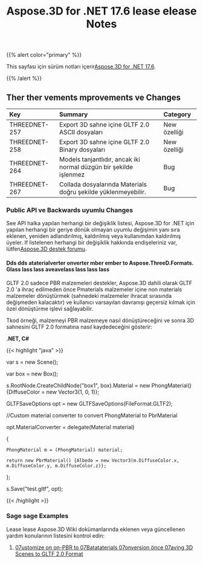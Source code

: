 ﻿---
title: Aspose.3D for .NET 17.6 lease elease Notes
type: docs
weight: 70
url: /tr/net/aspose-3d-for-net-17-6-release-notes/
---
{{% alert color="primary" %}} 

This sayfası için sürüm notları içerir[Aspose.3D for .NET 17.6](https://www.nuget.org/packages/Aspose.3D/17.6.0).

{{% /alert %}} 
## **Ther ther vements mprovements ve Changes**

|**Key**|**Summary**|**Category**|
|:- |:- |:- |
|THREEDNET-257|Export 3D sahne içine GLTF 2.0 ASCII dosyaları|New özelliği|
|THREEDNET-258|Export 3D sahne içine GLTF 2.0 Binary dosyaları|New özelliği|
|THREEDNET-264|Models tanjantlıdır, ancak iki normal düzgün bir şekilde işlenmez|Bug|
|THREEDNET-267|Collada dosyalarında Materials doğru şekilde yüklenmeyebilir.|Bug|
### **Public API ve Backwards uyumlu Changes**
See API halka yapılan herhangi bir değişiklik listesi, Aspose.3D for .NET için yapılan herhangi bir geriye dönük olmayan uyumlu değişimin yanı sıra eklenen, yeniden adlandırılmış, kaldırılmış veya kullanımdan kaldırılmış üyeler. If listelenen herhangi bir değişiklik hakkında endişeleriniz var, lütfen[Aspose.3D destek forumu](https://forum.aspose.com/c/3d/18).
#### **Dds dds ataterialverter onverter mber ember to Aspose.ThreeD.Formats. Glass lass lass aveavelass lass lass lass**
GLTF 2.0 sadece PBR malzemeleri destekler, Aspose.3D dahili olarak GLTF 2.0 'a ihraç edilmeden önce Pmaterials malzemeler içine non materials malzemeler dönüştürmek (sahnedeki malzemeler ihracat sırasında değişmeden kalacaktır) ve kullanıcı varsayılan davranışı geçersiz kılmak için özel dönüştürme işlevi sağlayabilir.

Tkod örneği, malzemeyi PBR malzemeye nasıl dönüştüreceğini ve sonra 3D sahnesini GLTF 2.0 formatına nasıl kaydedeceğini gösterir:

**.NET, C#**

{{< highlight "java" >}}

 var s = new Scene();

var box = new Box();

s.RootNode.CreateChildNode("box1", box).Material = new PhongMaterial() {DiffuseColor = new Vector3(1, 0, 1)};

GLTFSaveOptions opt = new GLTFSaveOptions(FileFormat.GLTF2);

//Custom material converter to convert PhongMaterial to PbrMaterial

opt.MaterialConverter = delegate(Material material)

{

    PhongMaterial m = (PhongMaterial) material;

    return new PbrMaterial() {Albedo = new Vector3(m.DiffuseColor.x, m.DiffuseColor.y, m.DiffuseColor.z)};

};

s.Save("test.gltf", opt);

{{< /highlight >}}
### **Sage sage Examples**
Lease lease Aspose.3D Wiki dokümanlarında eklenen veya güncellenen yardım konularının listesini kontrol edin:

1. [07ustomize on on-PBR to 07Batataterials 07onversion önce 07aving 3D Scenes to GLTF 2.0 Format](/3d/tr/net/customize-non-pbr-to-pbr-materials-conversion-before-saving-3d-scenes-to-gltf-2-0-format/)
